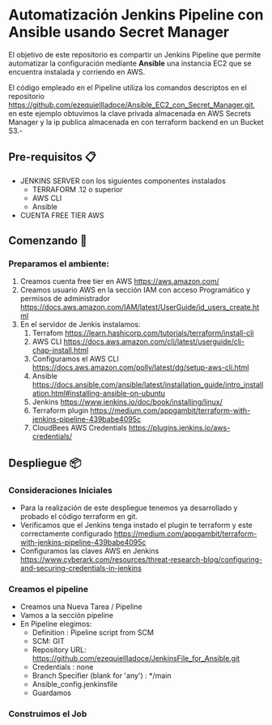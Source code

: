 # Automatización Jenkins Pipeline con Ansible usando Secret Manager

El objetivo de este repositorio es compartir un Jenkins Pipeline que permite  automatizar la configuración mediante **Ansible** una  instancia EC2 que se encuentra instalada y corriendo en AWS.

El código empleado en el Pipeline utiliza los comandos descriptos en el repositorio  https://github.com/ezequiellladoce/Ansible_EC2_con_Secret_Manager.git, en este ejemplo obtuvimos la clave privada almacenada en AWS Secrets Manager y la ip publica almacenada en con terraform backend en un Bucket S3.-

## Pre-requisitos 📋

- JENKINS SERVER con los siguientes componentes instalados
  - TERRAFORM .12 o superior
  - AWS CLI
  - Ansible
- CUENTA FREE TIER AWS 
  
## Comenzando 🚀

### Preparamos el ambiente:

1) Creamos cuenta free tier en AWS  https://aws.amazon.com/
2) Creamos usuario AWS en la sección IAM con acceso Programático y permisos de administrador https://docs.aws.amazon.com/IAM/latest/UserGuide/id_users_create.html  
3) En el servidor de Jenkis instalamos:
   1) Terrafom https://learn.hashicorp.com/tutorials/terraform/install-cli
   2) AWS CLI https://docs.aws.amazon.com/cli/latest/userguide/cli-chap-install.html
   3) Configuramos el AWS CLI https://docs.aws.amazon.com/polly/latest/dg/setup-aws-cli.html 
   4) Ansible https://docs.ansible.com/ansible/latest/installation_guide/intro_installation.html#installing-ansible-on-ubuntu
   5) Jenkins https://www.jenkins.io/doc/book/installing/linux/
   6) Terraform plugin https://medium.com/appgambit/terraform-with-jenkins-pipeline-439babe4095c
   7) CloudBees AWS Credentials https://plugins.jenkins.io/aws-credentials/

## Despliegue 📦

### Consideraciones Iniciales

  - Para la realización de este despliegue tenemos ya desarrollado y probado el código terraform en git.
  - Verificamos que el Jenkins tenga instado el plugin te terraform y este correctamente configurado https://medium.com/appgambit/terraform-with-jenkins-pipeline-439babe4095c
  - Configuramos las claves AWS en Jenkins https://www.cyberark.com/resources/threat-research-blog/configuring-and-securing-credentials-in-jenkins

### Creamos el pipeline

  - Creamos una Nueva Tarea / Pipeline
  - Vamos a la sección pipeline
  - En Pipeline elegimos:
    - Definition : Pipeline script from SCM
    - SCM: GIT
    - Repository URL:  https://github.com/ezequiellladoce/JenkinsFile_for_Ansible.git
    - Credentials : none
    - Branch Specifier (blank for 'any') : */main
    - Ansible_config.jenkinsfile
    - Guardamos 
  
### Construimos el Job





